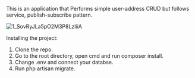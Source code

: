 This is an application that Performs simple user-address CRUD but follows service, publish-subscribe pattern.


![1_SovRyJLa5pO2M3P8LzIiiA](https://github.com/mihalazmaeen/Service_Pattern_with_Test_Case/assets/103267615/6b5c18c2-6cf3-4d34-aa16-d5a732ce0874)

Installing the project:
1. Clone the repo.
2. Go to the root directory, open cmd and run composer install.
3. Change .env and connect your databse.
4. Run php artisan migrate.
